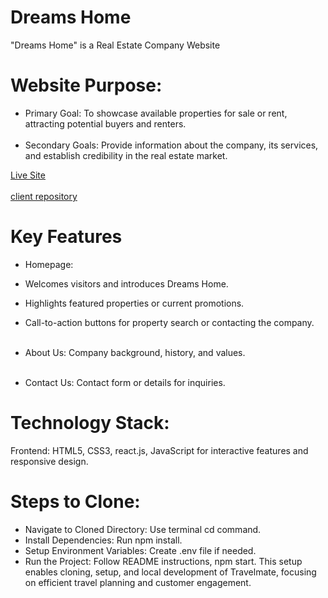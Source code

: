 


# Dreams Home
"Dreams Home" is a Real Estate Company Website
# Website Purpose:

* Primary Goal: To showcase available properties for sale or rent, attracting potential buyers and renters.
 <br><br/>
* Secondary Goals: Provide information about the company, its services, and establish credibility in the real estate market.

[Live Site](https://www.myreactapp.com)
<br><br/>
[client repository](https://github.com/jubaer131/Dreams-home-10.git)


#  Key Features 
*  Homepage:

* Welcomes visitors and introduces Dreams Home.
* Highlights featured properties or current promotions.
* Call-to-action buttons for property search or contacting the company.
<br><br/>
*  About Us:
Company background, history, and values.
<br><br/>
*  Contact Us:
Contact form or details for inquiries.

# Technology Stack:

Frontend: HTML5, CSS3, react.js, JavaScript for interactive features and responsive design.


# Steps to Clone:

* Navigate to Cloned Directory: Use terminal cd command.
* Install Dependencies: Run npm install.
* Setup Environment Variables: Create .env file if needed.
* Run the Project: Follow README instructions, npm start.
This setup enables cloning, setup, and local development of Travelmate, focusing on efficient travel planning and customer engagement.
